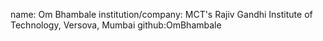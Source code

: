 name: Om Bhambale
institution/company: MCT's Rajiv Gandhi Institute of Technology, Versova, Mumbai 
github:OmBhambale
